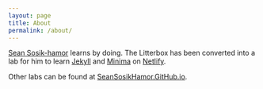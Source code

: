 ```yaml
---
layout: page
title: About
permalink: /about/
---
```


[Sean Sosik-hamor][sean-sosik-hamor] learns by doing. The Litterbox has been converted into a lab for him to learn [Jekyll][jekyll-site] and [Minima][minima] on [Netlify][netlify].

Other labs can be found at [SeanSosikHamor.GitHub.io][seansosikhamor-github-io].

[sean-sosik-hamor]: https://hamor.com/
[hamor-photography]: https://hamor.com/

[jekyll-site]: https://jekyllrb.com/
[minima]: https://github.com/jekyll/minima
[netlify]: https://www.netlify.com/

[seansosikhamor-github-io]: https://seansosikhamor.github.io/
